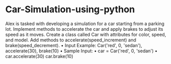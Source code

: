 # Car-Simulation-using-python

Alex is tasked with developing a simulation for a car starting from a parking lot. Implement
methods to accelerate the car and apply brakes to adjust its speed as it moves. Create a class
called Car with attributes for color, speed, and model. Add methods to
accelerate(speed_increment) and brake(speed_decrement).
• Input Example: Car('red', 0, 'sedan'), accelerate(30), brake(10)
• Sample Input:
• car = Car('red', 0, 'sedan')
• car.accelerate(30)
  car.brake(10)



